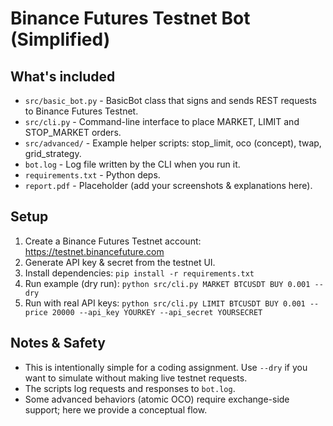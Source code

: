 # Binance Futures Testnet Bot (Simplified)

## What's included
- `src/basic_bot.py` - BasicBot class that signs and sends REST requests to Binance Futures Testnet.
- `src/cli.py` - Command-line interface to place MARKET, LIMIT and STOP_MARKET orders.
- `src/advanced/` - Example helper scripts: stop_limit, oco (concept), twap, grid_strategy.
- `bot.log` - Log file written by the CLI when you run it.
- `requirements.txt` - Python deps.
- `report.pdf` - Placeholder (add your screenshots & explanations here).

## Setup
1. Create a Binance Futures Testnet account: https://testnet.binancefuture.com
2. Generate API key & secret from the testnet UI.
3. Install dependencies: `pip install -r requirements.txt`
4. Run example (dry run): `python src/cli.py MARKET BTCUSDT BUY 0.001 --dry`
5. Run with real API keys: `python src/cli.py LIMIT BTCUSDT BUY 0.001 --price 20000 --api_key YOURKEY --api_secret YOURSECRET`

## Notes & Safety
- This is intentionally simple for a coding assignment. Use `--dry` if you want to simulate without making live testnet requests.
- The scripts log requests and responses to `bot.log`.
- Some advanced behaviors (atomic OCO) require exchange-side support; here we provide a conceptual flow.
